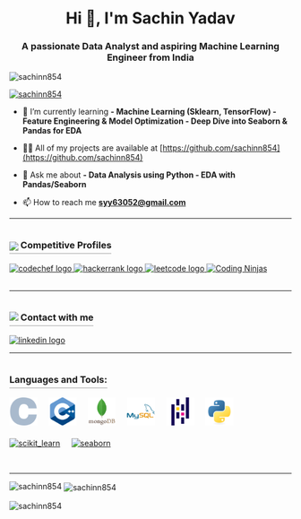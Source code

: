 
<h1 align="center">Hi 👋, I'm Sachin Yadav</h1>
<h3 align="center">A passionate Data Analyst and aspiring Machine Learning Engineer from India</h3>

<p align="left"> <img src="https://komarev.com/ghpvc/?username=sachinn854&label=Profile%20views&color=0e75b6&style=flat" alt="sachinn854" /> </p>

<p align="left"> <a href="https://github.com/ryo-ma/github-profile-trophy"><img src="https://github-profile-trophy.vercel.app/?username=sachinn854" alt="sachinn854" /></a> </p>

- 🌱 I’m currently learning **- Machine Learning (Sklearn, TensorFlow) - Feature Engineering & Model Optimization - Deep Dive into Seaborn & Pandas for EDA**

- 👨‍💻 All of my projects are available at [https://github.com/sachinn854](https://github.com/sachinn854)

- 💬 Ask me about **- Data Analysis using Python - EDA with Pandas/Seaborn**

- 📫 How to reach me **syy63052@gmail.com**
<hr>
<!-- Competitive Profiles Section -->
<h3 align="left" style="border-bottom: 2px solid #ccc; display: inline-block; padding-bottom: 4px;">
  <img src="https://media.giphy.com/media/iY8CRBdQXODJSCERIr/giphy.gif" width="30" style="vertical-align: middle;"/> Competitive Profiles
</h3>

<div align="left">
  <a href="https://www.codechef.com/users/sachiny0212" target="_blank">
    <img src="https://img.shields.io/static/v1?message=Codechef&logo=codechef&label=&color=5B4638&logoColor=white&labelColor=&style=for-the-badge" height="30" alt="codechef logo" />
  </a>
  <a href="https://www.hackerrank.com/cs23b1042" target="_blank">
    <img src="https://img.shields.io/static/v1?message=HackerRank&logo=hackerrank&label=&color=2EC866&logoColor=white&labelColor=&style=for-the-badge" height="30" alt="hackerrank logo" />
  </a>
  <a href="https://leetcode.com/sachinyadav_10" target="_blank">
    <img src="https://img.shields.io/static/v1?message=LeetCode&logo=leetcode&label=&color=FFA116&logoColor=white&labelColor=&style=for-the-badge" height="30" alt="leetcode logo" />
  </a>
  <a href="https://www.naukri.com/code360/profile/iamsachin" target="_blank">
  <img src="https://img.shields.io/badge/CodingNinjas-%232C3454.svg?logo=CodingNinjas&logoColor=orange" height="30"  alt="Coding Ninjas" />
</a>
</div>

<br/>
<hr>
<!-- Contact with me Section -->
<h3 align="left" style="border-bottom: 2px solid #ccc; display: inline-block; padding-bottom: 4px;">
  <img src="https://media.giphy.com/media/hvRJCLFzcasrR4ia7z/giphy.gif" width="30"/> Contact with me
</h3>

<div align="left">
  <a href="https://linkedin.com/in/sachinyadavcs" target="_blank">
    <img src="https://img.shields.io/static/v1?message=LinkedIn&logo=linkedin&label=&color=0077B5&logoColor=white&labelColor=&style=for-the-badge" height="30" alt="linkedin logo" />
  </a>
</div>


</p>
<hr>
<h3 align="left" style="border-bottom: 2px solid #ccc; display: inline-block; padding-bottom: 4px;">
  Languages and Tools:
</h3>

<div align="left">
  <div style="display: flex; justify-content: flex-start; flex-wrap: wrap; gap: 20px;">

  <a href="https://www.cprogramming.com/" target="_blank" rel="noreferrer">
      <img src="https://raw.githubusercontent.com/devicons/devicon/master/icons/c/c-original.svg" alt="c" width="50" height="50"/>
    </a>

  <a href="https://www.w3schools.com/cpp/" target="_blank" rel="noreferrer">
      <img src="https://raw.githubusercontent.com/devicons/devicon/master/icons/cplusplus/cplusplus-original.svg" alt="cplusplus" width="50" height="50"/>
    </a>

  <a href="https://www.mongodb.com/" target="_blank" rel="noreferrer">
      <img src="https://raw.githubusercontent.com/devicons/devicon/master/icons/mongodb/mongodb-original-wordmark.svg" alt="mongodb" width="50" height="50"/>
    </a>

   <a href="https://www.mysql.com/" target="_blank" rel="noreferrer">
      <img src="https://raw.githubusercontent.com/devicons/devicon/master/icons/mysql/mysql-original-wordmark.svg" alt="mysql" width="50" height="50"/>
    </a>

  <a href="https://pandas.pydata.org/" target="_blank" rel="noreferrer">
      <img src="https://raw.githubusercontent.com/devicons/devicon/2ae2a900d2f041da66e950e4d48052658d850630/icons/pandas/pandas-original.svg" alt="pandas" width="50" height="50"/>
    </a>

  <a href="https://www.python.org" target="_blank" rel="noreferrer">
      <img src="https://raw.githubusercontent.com/devicons/devicon/master/icons/python/python-original.svg" alt="python" width="50" height="50"/>
    </a>

   <a href="https://scikit-learn.org/" target="_blank" rel="noreferrer">
      <img src="https://upload.wikimedia.org/wikipedia/commons/0/05/Scikit_learn_logo_small.svg" alt="scikit_learn" width="50" height="50"/>
    </a>

   <a href="https://seaborn.pydata.org/" target="_blank" rel="noreferrer">
      <img src="https://seaborn.pydata.org/_images/logo-mark-lightbg.svg" alt="seaborn" width="50" height="50"/>
    </a>

  </div>
</div>


</p>
<br/>
<hr>
<p><img align="left" src="https://github-readme-stats.vercel.app/api/top-langs?username=sachinn854&show_icons=true&locale=en&layout=compact" alt="sachinn854" /></p>

<p>&nbsp;<img align="center" src="https://github-readme-stats.vercel.app/api?username=sachinn854&show_icons=true&locale=en" alt="sachinn854" /></p>

<p><img align="center" src="https://streak-stats.demolab.com/?user=sachinn854" alt="sachinn854" /></p>


